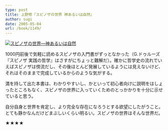 ```yaml
---
type: post
title: 上野修『スピノザの世界 神あるいは自然』
author: sugi
date: 2005-05-04
url: /book/1149/
---
```

<a href="http://www.amazon.co.jp/exec/obidos/ASIN/4061497839/chezsugi-22/ref=nosim/" target="_blank" name="amazletlink"><img class="alignleft" src="http://ec2.images-amazon.com/images/I/41B2636WPVL.SL160.jpg" alt="スピノザの世界―神あるいは自然" /></a>

1000円前後で気軽に読めるスピノザの入門書がずっとなかった（G.ドゥルーズ『スピノザ 実践の哲学』はさすがにちょっと難解だ）。確かに哲学史の流れでいえばスピノザは傍流だし、その後ほとんど発展しているようには見えないけど、それはそのままで完成しているからのような気がする。

満を持して出た本書は、わかりやすいし、かといって初心者向けに説明をはしょったところもなく、スピノザの世界に入っていくためのとっかかりを十分に示せていると思う。

自分自身と世界を肯定し、より完全な存在になろうとする欲望にしたがうこと。とても静かなんだけどまぶしいくらい明るい。スピノザの世界はそんな世界だ。

★★★★
